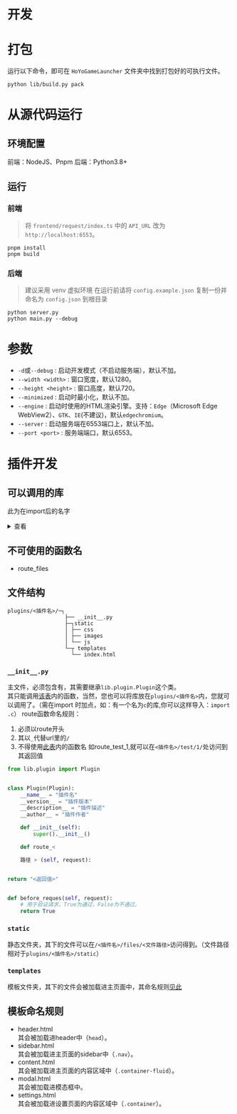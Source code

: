 # 开发

# 打包

运行以下命令，即可在 `HoYoGameLauncher` 文件夹中找到打包好的可执行文件。

```shell
python lib/build.py pack
```

# 从源代码运行

## 环境配置

前端：NodeJS、Pnpm
后端：Python3.8+

## 运行

### 前端

> 将 `frontend/request/index.ts` 中的 `API_URL` 改为 `http://localhost:6553`。

```shell
pnpm install
pnpm build
```

### 后端

> 建议采用 venv 虚拟环境
> 在运行前请将 `config.example.json` 复制一份并命名为 `config.json` 到根目录

```shell
python server.py
python main.py --debug
```

# 参数

- `-d`或`--debug` : 启动开发模式（不启动服务端），默认不加。
- `--width <width>` : 窗口宽度，默认1280。
- `--height <height>` : 窗口高度，默认720。
- `--minimized` : 启动时最小化，默认不加。
- `--engine` : 启动时使用的HTML渲染引擎。支持：`Edge`（Microsoft Edge WebView2）、`GTK`、`IE`(不建议)，默认`edgechromium`。
- `--server` : 启动服务端在6553端口上，默认不加。
- `--port <port>` : 服务端端口，默认6553。

# 插件开发

## 可以调用的库

此为在import后的名字
<details>
    <summary>
        查看
    </summary>

- sys
- builtins
- marshal
- nt
- winreg
- time
- zipimport
- codecs
- encodings
- abc
- io
- stat
- genericpath
- ntpath
- os
- site
- math
- operator
- datetime
- types
- enum
- itertools
- keyword
- reprlib
- collections
- functools
- copyreg
- re
- token
- tokenize
- linecache
- traceback
- warnings
- weakref
- string
- threading
- atexit
- logging
- posixpath
- fnmatch
- errno
- zlib
- bz2
- lzma
- shutil
- bisect
- random
- tempfile
- contextlib
- typing
- uuid
- json
- select
- selectors
- socket
- struct
- binascii
- base64
- ssl
- socketserver
- wsgiref
- http
- copy
- email
- urllib
- locale
- calendar
- quopri
- html
- uu
- mimetypes
- signal
- msvcrt
- subprocess
- platform
- cgi
- hashlib
- hmac
- unicodedata
- pickle
- configparser
- ast
- opcode
- dis
- importlib
- inspect
- bottle
- webview
- gettext
- ctypes
- click
- contextvars
- markupsafe
- nturl2path
- colorama
- dataclasses
- pkgutil
- secrets
- werkzeug
- numbers
- decimal
- heapq
- difflib
- pprint
- concurrent
- asyncio
- blinker
- pathlib
- jinja2
- itsdangerous
- flask
- Crypto
- cffi
- pycparser
- lib（内置杂项函数）
- queue
- ipaddress
- urllib3
- idna
- zipfile
- certifi
- stringprep
- requests
- api（内置API请求包）
- multiprocessing
- sysconfig
- glob
- loguru
- plugins（插件）
- env（内置通用变量）
- views（内置服务端的视图函数）
- server（内置服务端）
- main（内置主程序）

</details>

## 不可使用的函数名

- route_files

## 文件结构

```
plugins/<插件名>/─┐
                  ├── __init__.py
                  ├─┐static
                  │ ├── css
                  │ ├── images
                  │ └── js
                  └─┬ templates
                    └── index.html
```

### `__init__.py`

主文件，必须包含有，其需要继承`lib.plugin.Plugin`这个类。
<br>
其只能调用[该表](#可以调用的库)内的函数，当然，您也可以将库放在`plugins/<插件名>`内，您就可以调用了。（需在import
时加点，如：有一个名为`c`的库,你可以这样导入：`import .c`）
route函数命名规则：

1. 必须以route开头
2. 其以`_`代替url里的`/`
3. 不得使用[此表](#可以调用的库)内的函数名
   如route_test_1,就可以在`<插件名>/test/1/`处访问到其返回值

```python
from lib.plugin import Plugin


class Plugin(Plugin):
    __name__ = "插件名"
    __version__ = "插件版本"
    __description__ = "插件描述"
    __author__ = "插件作者"

    def __init__(self):
        super().__init__()

    def route_<

    路径 > (self, request):


return "<返回值>"


def before_reques(self, request):
    # 用于验证请求，True为通过，False为不通过。
    return True
```

### `static`

静态文件夹，其下的文件可以在`/<插件名>/files/<文件路径>`访问得到。（文件路径相对于`plugins/<插件名>/static`）

### `templates`

模板文件夹，其下的文件会被加载进主页面中，其命名规则[见此](#模板命名规则)

## 模板命名规则

- header.html
  <br>
  其会被加载进header中（`head`）。
- sidebar.html
  <br>
  其会被加载进主页面的sidebar中（`.nav`）。
- content.html
  <br>
  其会被加载进主页面的内容区域中（`.container-fluid`）。
- modal.html
  <br>
  其会被加载进模态框中。
- settings.html
  <br>
  其会被加载进设置页面的内容区域中（`.container`）。








